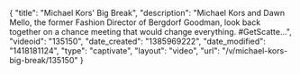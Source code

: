 {
    "title": "Michael Kors' Big Break",
    "description": "Michael Kors and Dawn Mello, the former Fashion Director of Bergdorf Goodman, look back together on a chance meeting that would change everything. #GetScatte...",
    "videoid": "135150",
    "date_created": "1385969222",
    "date_modified": "1418181124",
    "type": "captivate",
    "layout": "video",
    "url": "\/v\/michael-kors-big-break\/135150"
}
